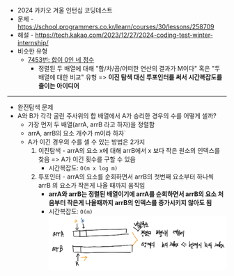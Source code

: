 
- 2024 카카오 겨울 인턴십 코딩테스트
- 문제 - https://school.programmers.co.kr/learn/courses/30/lessons/258709
- 해설 - https://tech.kakao.com/2023/12/27/2024-coding-test-winter-internship/
- 비슷한 유형
	- [7453번: 합이 0인 네 정수](https://www.acmicpc.net/problem/7453)
		- 정렬된 두 배열에 대해 "합/차/곱/어떠한 연산의 결과가 M이다" 혹은 "두 배열에 대한 비교" 유형 => **이진 탐색 대신 투포인터를 써서 시간복잡도를 줄이는 아이디어**

---
- 완전탐색 문제
- A와 B가 각각 굴린 주사위의 합 배열에서 A가 승리한 경우의 수를 어떻게 셀까?
	- 가장 먼저 두 배열(arrA, arrB 라고 하자)을 정렬함
	- arrA, arrB의 요소 개수가 m이라 하자`
	- A가 이긴 경우의 수를 셀 수 있는 방법은 2가지
		1. 이진탐색 - arrA의 요소 x에 대해 arrB에서 x 보다 작은 원소의 인덱스를 찾음 => A가 이긴 횟수를 구할 수 있음
			- 시간복잡도: `O(m x log m)`
		2. 투포인터 - arrA의 요소를 순회하면서 arrB의 첫번째 요소부터 하나씩 arrB 의 요소가 작은게 나올 때까지 움직임
			- **arrA와 arrB는 정렬된 배열이기에 arrA를 순회하면서 arrB의 요소 처음부터 작은게 나올때까지 arrB의 인덱스를 증가시키지 않아도 됨**
			- 시간복잡도: `O(m)`
			![](../../../IMG_9BC96DE96535-1.jpeg)
			